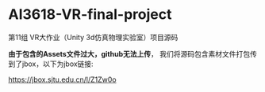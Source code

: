 # AI3618-VR-final-project
第11组 VR大作业（Unity 3d仿真物理实验室）项目源码

**由于包含的Assets文件过大，github无法上传**， 我们将源码包含素材文件打包传到了jbox，以下为jbox链接:

https://jbox.sjtu.edu.cn/l/Z1Zw0o
